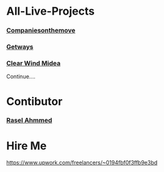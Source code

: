 # All-Live-Projects

<h3><a href="https://companiesonthemove.tv/">Companiesonthemove</a></h3>
<h3><a href="https://getawayplaces.com/">Getways</a></h3>
<h3><a href="https://clearwindmedia.com/">Clear Wind Midea</a></h3>

Continue....

# Contibutor
<h3><a href="https://raselweb.net/">Rasel Ahmmed</a></h3>

# Hire Me

https://www.upwork.com/freelancers/~0194fbf0f3ffb9e3bd
